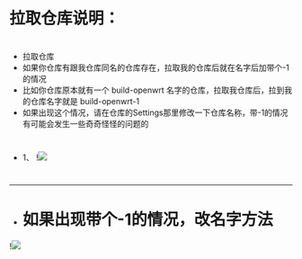 # 拉取仓库说明：
#
- 拉取仓库
- 如果你仓库有跟我仓库同名的仓库存在，拉取我的仓库后就在名字后加带个-1的情况
- 比如你仓库原本就有一个 build-openwrt 名字的仓库，拉取我仓库后，拉到我的仓库名字就是  build-openwrt-1
- 如果出现这个情况，请在仓库的Settings那里修改一下仓库名称，带-1的情况有可能会发生一些奇奇怪怪的问题的
#
- 1、
!<img src="https://github.com/kurumiess/OP_README/blob/master/doc/la3.png" />
#
---
- # 如果出现带个-1的情况，改名字方法
!<img src="https://github.com/kurumiess/OP_README/blob/master/doc/la15.png" />
